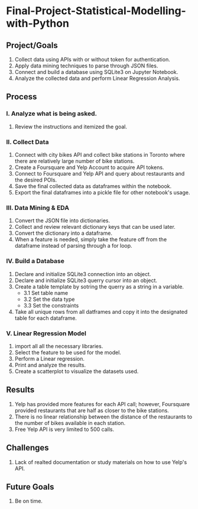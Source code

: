 # Final-Project-Statistical-Modelling-with-Python

## Project/Goals
1. Collect data using APIs with or without token for authentication.
2. Apply data mining techniques to parse through JSON files.
3. Connect and build a database using SQLite3 on Jupyter Notebook.
4. Analyze the collected data and perform Linear Regression Analysis.

## Process
### I. Analyze what is being asked.
1. Review the instructions and itemized the goal.
   
### II. Collect Data
1. Connect with city bikes API and collect bike stations in Toronto where there are relatively large number of bike stations.
2. Create a Foursquare and Yelp Account to acquire API tokens.
3. Connect to Foursquare and Yelp API and query about restaurants and the desired POIs.
4. Save the final collected data as dataframes within the notebook.
5. Export the final dataframes into a pickle file for other notebook's usage.
   
### III. Data Mining & EDA
1. Convert the JSON file into dictionaries.
2. Collect and review relevant dictionary keys that can be used later.
3. Convert the dictionary into a dataframe.
4. When a feature is needed, simply take the feature off from the dataframe instead of parsing through a for loop.
   
### IV. Build a Database
1. Declare and initialize SQLite3 connection into an object.
2. Declare and initialize SQLite3 querry cursor into an object.
3. Create a table template by sotring the querry as a string in a variable.
   - 3.1 Set table name
   - 3.2 Set the data type
   - 3.3 Set the constraints
4. Take all unique rows from all datframes and copy it into the designated table for each dataframe.
   
### V. Linear Regression Model
1. import all all the necessary libraries.
2. Select the feature to be used for the model.
3. Perform a Linear regression.
4. Print and analyze the results.
5. Create a scatterplot to visualize the datasets used.

## Results
1. Yelp has provided more features for each API call; however, Foursquare provided restaurants that are half as closer to the bike stations.
2. There is no linear relationship between the distance of the restaurants to the number of bikes available in each station.
3. Free Yelp API is very limited to 500 calls.
   
## Challenges 
1. Lack of realted documentation or study materials on how to use Yelp's API.

## Future Goals
1. Be on time.
